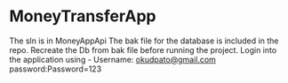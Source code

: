 # MoneyTransferApp
The sln is in MoneyAppApi
The bak file for the database is included in the repo. Recreate the Db from bak file before running the project.
Login into the application using -
Username: okudpato@gmail.com
password:Password=123
